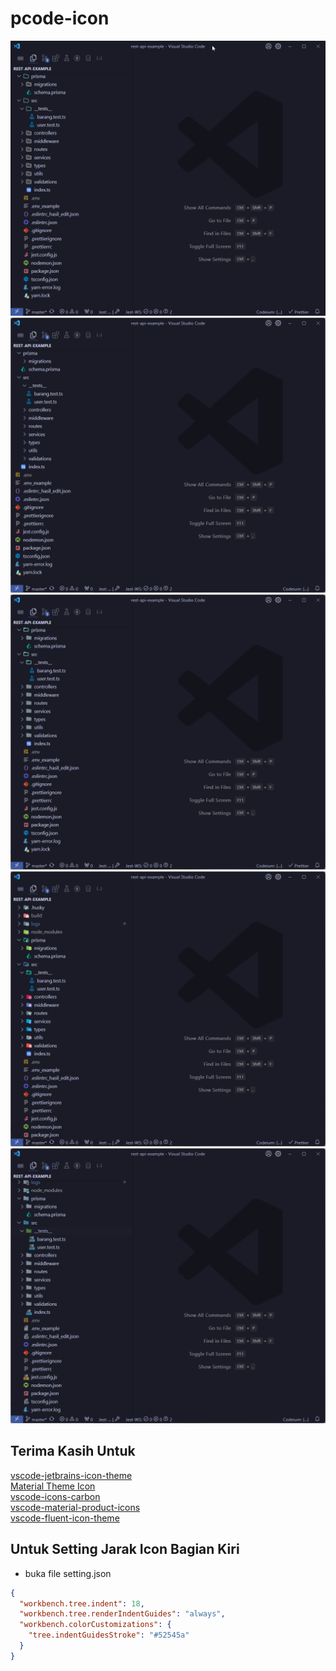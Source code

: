 # pcode-icon

![CAPTURE!](https://raw.githubusercontent.com/pojokcodeid/pcode-icon/main/img.png)
![CAPTURE!](https://raw.githubusercontent.com/pojokcodeid/pcode-icon/main/img2.png)
![CAPTURE!](https://raw.githubusercontent.com/pojokcodeid/pcode-icon/main/img3.png)
![CAPTURE!](https://raw.githubusercontent.com/pojokcodeid/pcode-icon/main/img4.png)
![CAPTURE!](https://raw.githubusercontent.com/pojokcodeid/pcode-icon/main/img5.png)

## Terima Kasih Untuk

<a href="https://github.com/cadamsdev/vscode-jetbrains-icon-theme">vscode-jetbrains-icon-theme</a><br>
<a href="https://github.com/material-theme/vsc-material-theme-icons">Material Theme Icon</a><br>
<a href="https://github.com/antfu/vscode-icons-carbon">vscode-icons-carbon</a><br>
<a href="https://github.com/PKief/vscode-material-product-icons">vscode-material-product-icons</a><br>
<a href="https://github.com/pojokcodeid/vscode-fluent-icon-theme">vscode-fluent-icon-theme</a>

## Untuk Setting Jarak Icon Bagian Kiri

- buka file setting.json

```json
{
  "workbench.tree.indent": 18,
  "workbench.tree.renderIndentGuides": "always",
  "workbench.colorCustomizations": {
    "tree.indentGuidesStroke": "#52545a"
  }
}
```
